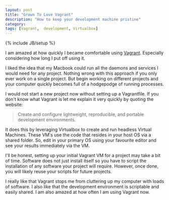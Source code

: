 ```yaml
---
layout: post
title: "Grown To Love Vagrant"
description: "How to keep your development machine pristine"
category: 
tags: [Vagrant,  development, Virtualbox]
---
```

{% include JB/setup %}

I am amazed at how quickly I became comfortable using [Vagrant](http://vagrantup.com/). Especially
considering how long I put off using it. 

I liked the idea that my Macbook could run all the daemons and services I would need for any project. Nothing wrong with this approach if you only ever work on a single project. 
But begin working on different projects and your computer quickly becomes full of a hodgepodge of running processes.


<!--more-->


I would not start a new project now without setting up a Vagrantfile. If you don't know what Vagrant is let me explain it very quickly by quoting the website:

> Create and configure lightweight, reproducible, and portable development environments.

It does this by leveraging Virtualbox to create and run headless Virtual Machines. These VM's use the code that resides in your host OS via a shared folder. 
So, edit in your primary OS using your favourite editor and see your results immediately via the VM.

I'll be honest, setting up your initial Vagrant VM for a project may take a bit of time. Software does not just install itself so you have to script the installation of any software your project will require. However, once done, you will likely reuse your scripts for future projects.

I really like that Vagrant stops me from cluttering up my computer with loads of software. I also like that the development environment is scriptable and easily shared. I am also amazed at how often I am using Vagrant now.